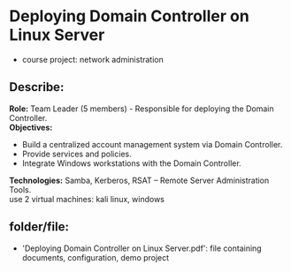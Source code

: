 # Deploying Domain Controller on Linux Server
- course project: network administration
## Describe:
**Role:** Team Leader (5 members) - Responsible for deploying the Domain Controller.  
**Objectives:**
- Build a centralized account management system via Domain Controller.
- Provide services and policies. 
- Integrate Windows workstations with the Domain Controller.<br>

**Technologies:** Samba, Kerberos, RSAT – Remote Server Administration Tools.
<br>use 2 virtual machines: kali linux, windows
## folder/file:
- 'Deploying Domain Controller on Linux Server.pdf': file containing documents, configuration, demo project
